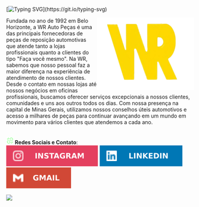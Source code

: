 <!-- **************************************************Intro***************************************************** -->

[![Typing SVG](https://readme-typing-svg.demolab.com?font=Fira+Code&pause=1000&color=FCD702&center=falso&vCenter=falso&repeat=falso&random=falso&width=500&lines=Tudo+o+que+o+seu+carro+precisa,+em+um+só+lugar...;Mais+do+que+peças,+soluções+para+o+seu+carro...;WR+Auto+Peças;)](https://git.io/typing-svg)

<div>
  <img align="right" height="195px" alt="WR" src="https://github.com/WR-Auto-Pecas/WR-Auto-Pecas/blob/cac5f05e992d4b354e48b8e93615dca4cd8dac16/resource/logo/logo_sem_fundo.png" style="flex-shrink: 0;" />
  <p>
    Fundada no ano de 1992 em Belo Horizonte, a WR Auto Peças é uma das principais fornecedoras de peças de reposição automotivas que atende tanto a lojas profissionais quanto a clientes do tipo "Faça você mesmo".  
    Na WR, sabemos que nosso pessoal faz a maior diferença na experiência de atendimento de nossos clientes.  
    Desde o contato em nossas lojas até nossos negócios em oficinas profissionais, buscamos oferecer serviços excepcionais a nossos clientes, comunidades e uns aos outros todos os dias.  
    Com nossa presença na capital de Minas Gerais, utilizamos nossos conselhos úteis automotivos e acesso a milhares de peças para continuar avançando em um mundo em movimento para vários clientes que atendemos a cada ano.
  </p>
</div>


<!-- ************************************************** Bar ***************************************************** -->

  <!-- <img src="https://github.com/PkLavc/PkLavc/blob/94f67aca0f96f0e9cef748c2c27877c02586f77d/resources/Rainbow.gif" width="100%"> -->

<!-- ************************************************ Contato *************************************************** --> 

<br>
<div>
<img height="20" alt="GIF" src="https://github.com/PkLavc/PkLavc/blob/a696ee15d9d496f689e7d3536bad2defe828d9a0/resources/Icons/Animated/link(2).gif?raw=true"/><b> Redes Sociais e Contato</b>:
 
<div> 
  <a href="https://www.instagram.com/orgwrautopecas/" target="_blank"><img alt="Instagram" src="https://github.com/PkLavc/PkLavc/blob/3aedb7980ffa26e11ae57379117bf39ec452a061/resources/Icons/Static/Instagram.svg" target="_blank"/></a>
  <a href="https://www.linkedin.com/company/wr-pecas-automotivas/about/" target="_blank"><img alt="Linkedin" src="https://github.com/PkLavc/PkLavc/blob/3aedb7980ffa26e11ae57379117bf39ec452a061/resources/Icons/Static/LinkedIn.svg" target="_blank"/></a>
  <a href="mailto:orgwrautopecas@hotmail.com" target="_blank"><img alt="mail" src="https://github.com/PkLavc/PkLavc/blob/3aedb7980ffa26e11ae57379117bf39ec452a061/resources/Icons/Static/Gmail.svg"_blank"/></a>
</div>

<!--**************************************** Support Me Here / Counter********************************************** --> 

<a href="https://github.com/Meghna-DAS/github-profile-views-counter"> <img src="https://komarev.com/ghpvc/?username=WR-Auto-Pecas&color=FCD702&style=for-the-badge">

<!--***************************************************************************************************************** --> 
